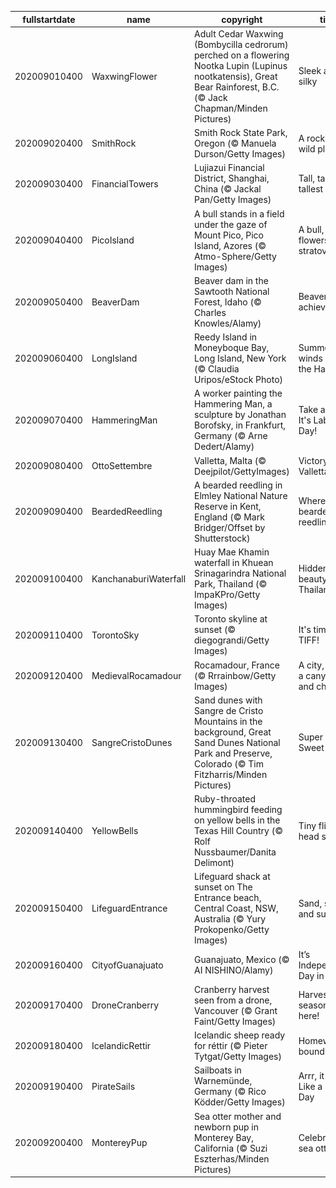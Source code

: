 |fullstartdate|name|copyright|title|image|
|--|--|--|--|--|
202009010400|WaxwingFlower|Adult Cedar Waxwing (Bombycilla cedrorum) perched on a flowering Nootka Lupin (Lupinus nootkatensis), Great Bear Rainforest, B.C. (© Jack Chapman/Minden Pictures)|Sleek and silky|![](/en-CA/2020/09/202009010400WaxwingFlower.jpg)|
202009020400|SmithRock|Smith Rock State Park, Oregon (© Manuela Durson/Getty Images)|A rock in a wild place|![](/en-CA/2020/09/202009020400SmithRock.jpg)|
202009030400|FinancialTowers|Lujiazui Financial District, Shanghai, China (© Jackal Pan/Getty Images)|Tall, taller, tallest|![](/en-CA/2020/09/202009030400FinancialTowers.jpg)|
202009040400|PicoIsland|A bull stands in a field under the gaze of Mount Pico, Pico Island, Azores (© Atmo-Sphere/Getty Images)|A bull, some flowers, and a stratovolcano|![](/en-CA/2020/09/202009040400PicoIsland.jpg)|
202009050400|BeaverDam|Beaver dam in the Sawtooth National Forest, Idaho (© Charles Knowles/Alamy)|Beaver achievers|![](/en-CA/2020/09/202009050400BeaverDam.jpg)|
202009060400|LongIsland|Reedy Island in Moneyboque Bay, Long Island, New York (© Claudia Uripos/eStock Photo)|Summer winds down in the Hamptons|![](/en-CA/2020/09/202009060400LongIsland.jpg)|
202009070400|HammeringMan|A worker painting the Hammering Man, a sculpture by Jonathan Borofsky, in Frankfurt, Germany (© Arne Dedert/Alamy)|Take a break! It's Labour Day!|![](/en-CA/2020/09/202009070400HammeringMan.jpg)|
202009080400|OttoSettembre|Valletta, Malta (© Deejpilot/GettyImages)|Victory Day in Valletta|![](/en-CA/2020/09/202009080400OttoSettembre.jpg)|
202009090400|BeardedReedling|A bearded reedling in Elmley National Nature Reserve in Kent, England (© Mark Bridger/Offset by Shutterstock)|Where the bearded reedling sings|![](/en-CA/2020/09/202009090400BeardedReedling.jpg)|
202009100400|KanchanaburiWaterfall|Huay Mae Khamin waterfall in Khuean Srinagarindra National Park, Thailand (© ImpaKPro/Getty Images)|Hidden beauty in Thailand|![](/en-CA/2020/09/202009100400KanchanaburiWaterfall.jpg)|
202009110400|TorontoSky|Toronto skyline at sunset (© diegograndi/Getty Images)|It's time for TIFF!|![](/en-CA/2020/09/202009110400TorontoSky.jpg)|
202009120400|MedievalRocamadour|Rocamadour, France (© Rrrainbow/Getty Images)|A city, a cliff, a canyon…and cheese|![](/en-CA/2020/09/202009120400MedievalRocamadour.jpg)|
202009130400|SangreCristoDunes|Sand dunes with Sangre de Cristo Mountains in the background, Great Sand Dunes National Park and Preserve, Colorado (© Tim Fitzharris/Minden Pictures)|Super Sandy Sweet 16|![](/en-CA/2020/09/202009130400SangreCristoDunes.jpg)|
202009140400|YellowBells|Ruby-throated hummingbird feeding on yellow bells in the Texas Hill Country (© Rolf Nussbaumer/Danita Delimont)|Tiny fliers head south|![](/en-CA/2020/09/202009140400YellowBells.jpg)|
202009150400|LifeguardEntrance|Lifeguard shack at sunset on The Entrance beach, Central Coast, NSW, Australia (© Yury Prokopenko/Getty Images)|Sand, surf, and sun|![](/en-CA/2020/09/202009150400LifeguardEntrance.jpg)|
202009160400|CityofGuanajuato|Guanajuato, Mexico (© AI NISHINO/Alamy)|It’s Independence Day in Mexico|![](/en-CA/2020/09/202009160400CityofGuanajuato.jpg)|
202009170400|DroneCranberry|Cranberry harvest seen from a drone, Vancouver (© Grant Faint/Getty Images)|Harvest season is here!|![](/en-CA/2020/09/202009170400DroneCranberry.jpg)|
202009180400|IcelandicRettir|Icelandic sheep ready for réttir (© Pieter Tytgat/Getty Images)|Homeward bound|![](/en-CA/2020/09/202009180400IcelandicRettir.jpg)|
202009190400|PirateSails|Sailboats in Warnemünde, Germany (© Rico Ködder/Getty Images)|Arrr, it be Talk Like a Pirate Day|![](/en-CA/2020/09/202009190400PirateSails.jpg)|
202009200400|MontereyPup|Sea otter mother and newborn pup in Monterey Bay, California (© Suzi Eszterhas/Minden Pictures)|Celebrating sea otters|![](/en-CA/2020/09/202009200400MontereyPup.jpg)|
